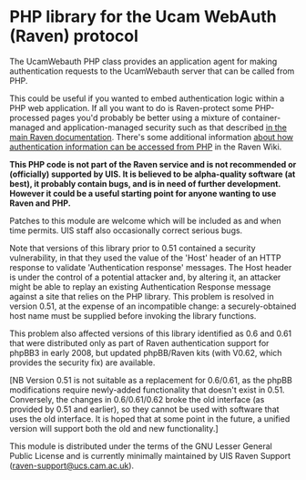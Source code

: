 PHP library for the Ucam WebAuth (Raven) protocol
=================================================

The UcamWebauth PHP class provides an application agent for making
authentication requests to the UcamWebauth server that can be called
from PHP.
 
This could be useful if you wanted to embed authentication logic
within a PHP web application. If all you want to do is Raven-protect
some PHP-processed pages you'd probably be better using a mixture of
container-managed and application-managed security such as that
described [in the main Raven
documentation](http://www.ucs.cam.ac.uk/raven/webmasters). There's
some additional information [about how authentication information can
be accessed from
PHP](https://wiki.cam.ac.uk/raven/Accessing_authentication_information)
in the Raven Wiki.

**This PHP code is not part of the Raven service and is not
recommended or (officially) supported by UIS. It is believed to be
alpha-quality software (at best), it probably contain bugs, and is in
need of further development. However it could be a useful starting
point for anyone wanting to use Raven and PHP.**

Patches to this module are welcome which will be included as and when
time permits. UIS staff also occasionally correct serious bugs.

Note that versions of this library prior to 0.51 contained a security
vulnerability, in that they used the value of the 'Host' header of an
HTTP response to validate 'Authentication response' messages. The Host
header is under the control of a potential attacker and, by altering
it, an attacker might be able to replay an existing Authentication
Response message against a site that relies on the PHP library. This
problem is resolved in version 0.51, at the expense of an incompatible
change: a securely-obtained host name must be supplied before invoking
the library functions.

This problem also affected versions of this library identified as 0.6
and 0.61 that were distributed only as part of Raven authentication
support for phpBB3 in early 2008, but updated phpBB/Raven kits (with
V0.62, which provides the security fix) are available.

[NB Version 0.51 is not suitable as a replacement for 0.6/0.61, as the
phpBB modifications require newly-added functionality that doesn't
exist in 0.51. Conversely, the changes in 0.6/0.61/0.62 broke the old
interface (as provided by 0.51 and earlier), so they cannot be used
with software that uses the old interface. It is hoped that at some
point in the future, a unified version will support both the old and
new functionality.]

This module is distributed under the terms of the GNU Lesser General
Public License and is currently minimally maintained by UIS Raven
Support (raven-support@ucs.cam.ac.uk).
